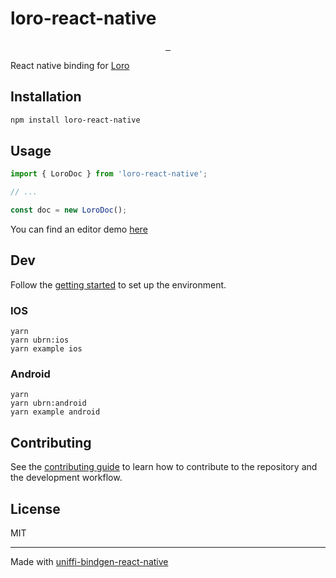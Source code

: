 # loro-react-native

<p align="center">
  <a aria-label="X" href="https://x.com/loro_dev" target="_blank">
    <img alt="" src="https://img.shields.io/badge/Twitter-black?style=for-the-badge&logo=Twitter">
  </a>
  <a aria-label="Discord-Link" href="https://discord.gg/tUsBSVfqzf" target="_blank">
    <img alt="" src="https://img.shields.io/badge/Discord-black?style=for-the-badge&logo=discord">
  </a>
  <a aria-label="Gurubase" href="https://gurubase.io/g/loro" target="_blank">
    <img alt="" src="https://img.shields.io/badge/Ask%20Loro%20Guru-000000?style=for-the-badge">
  </a>
</p>

React native binding for [Loro](https://loro.dev)

## Installation

```sh
npm install loro-react-native
```

## Usage


```js
import { LoroDoc } from 'loro-react-native';

// ...

const doc = new LoroDoc();
```

You can find an editor demo [here](https://github.com/Leeeon233/loro-react-native-demo)

## Dev

Follow the [getting started](https://jhugman.github.io/uniffi-bindgen-react-native/guides/pre-installation.html) to set up the environment.

### IOS

```
yarn
yarn ubrn:ios
yarn example ios
```

### Android

```
yarn
yarn ubrn:android
yarn example android
```

## Contributing

See the [contributing guide](CONTRIBUTING.md) to learn how to contribute to the repository and the development workflow.

## License

MIT

---

Made with [uniffi-bindgen-react-native](https://github.com/jhugman/uniffi-bindgen-react-native)

